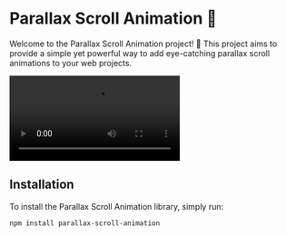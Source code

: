 # Parallax Scroll Animation 🌟

Welcome to the Parallax Scroll Animation project! 🚀 This project aims to provide a simple yet powerful way to add eye-catching parallax scroll animations to your web projects. 

![Parallax Scroll Animation Demo](https://github.com/DNXEMPIRE-1/Parallax-Scroll-Animation/blob/main/animation.mp4)

## Installation

To install the Parallax Scroll Animation library, simply run:

```bash
npm install parallax-scroll-animation
